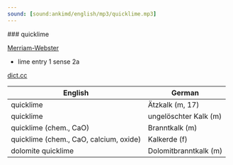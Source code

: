 ```yaml
---
sound: [sound:ankimd/english/mp3/quicklime.mp3]
---
```


\### quicklime

[Merriam-Webster](https://www.merriam-webster.com/dictionary/quicklime)

- lime entry 1 sense 2a

[dict.cc](https://www.dict.cc/quicklime)

| English        | German       |
| -------------- | ------------ |
| quicklime | Ätzkalk (m, 17) |
| quicklime | ungelöschter Kalk (m) |
| quicklime (chem., CaO) | Branntkalk (m) |
| quicklime (chem., CaO, calcium, oxide) | Kalkerde (f) |
| dolomite quicklime | Dolomitbranntkalk (m) |
